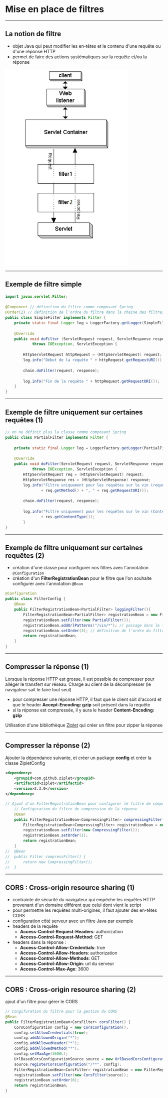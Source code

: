 # Mise en place de filtres

----

## La notion de filtre

- objet Java qui peut modifier les en-têtes et le contenu d'une requête ou d'une réponse HTTP
- permet de faire des actions systématiques sur la requête et/ou la réponse

![La chaîne des filtres](diapos/images/filter-chain.png "La chaîne des filtres")


----

## Exemple de filtre simple

```java
import javax.servlet.Filter;

@Component // définition du filtre comme composant Spring
@Order(2) // définition de l'ordre du filtre dans la chaine des filtres
public class SimpleFilter implements Filter {	
	private static final Logger log = LoggerFactory.getLogger(SimpleFilter.class);

	@Override
	public void doFilter (ServletRequest request, ServletResponse response, FilterChain chain)
			throws IOException, ServletException {

		HttpServletRequest httpRequest = (HttpServletRequest) request;
		log.info("Début de la requête " + httpRequest.getRequestURI());

		chain.doFilter(request, response);

		log.info("Fin de la requête " + httpRequest.getRequestURI());
	}
}
```

----

## Exemple de filtre uniquement sur certaines requêtes (1)

```java
// on ne définit plus la classe comme composant Spring
public class PartialFilter implements Filter {

	private static final Logger log = LoggerFactory.getLogger(PartialFilter.class);
	
	@Override
	public void doFilter(ServletRequest request, ServletResponse response, FilterChain chain)
			throws IOException, ServletException {
		HttpServletRequest req = (HttpServletRequest) request;
		HttpServletResponse res = (HttpServletResponse) response;
		log.info("Filtre uniquement pour les requêtes sur le vin (requête) : "
				+ req.getMethod() + ", " + req.getRequestURI());

		chain.doFilter(request, response);

		log.info("Filtre uniquement pour les requêtes sur le vin (Content-Type de la réponse) : "
				+ res.getContentType());
		}
}

```

----

## Exemple de filtre uniquement sur certaines requêtes (2)

- création d'une classe pour configurer nos filtres avec l'annotation `@Configuration`
- création d'un **FilterRegistrationBean** pour le filtre que l'on souhaite configurer avec l'annotation `@Bean`

```java
@Configuration
public class FilterConfig {
	@Bean
	public FilterRegistrationBean<PartialFilter> loggingFilter(){
		FilterRegistrationBean<PartialFilter> registrationBean = new FilterRegistrationBean<>();		
		registrationBean.setFilter(new PartialFilter());
		registrationBean.addUrlPatterns("/vin/*"); // passage dans le filtre uniquement sur les URL /vin
		registrationBean.setOrder(3); // définition de l'ordre du filtre	
		return registrationBean;    
	}
}
```

----

## Compresser la réponse (1)

Lorsque la réponse HTTP est grosse, il est possible de compresser pour alléger le transfert sur réseau. Charge au client de la décompresser (le navigateur sait le faire tout seul)
- pour compresser une réponse HTTP, il faut que le client soit d'accord et que le header **Accept-Encoding: gzip** soit présent dans la requête
- si la réponse est compressée, il y aura le header **Content-Encoding: gzip**

Utilisation d'une bibliothèque [Ziplet](https://github.com/ziplet/ziplet) qui créer un filtre pour zipper la réponse

----

## Compresser la réponse (2)

Ajouter la dépendance suivante, et créer un package **config** et créer la classe ZipletConfig

```xml
<dependency>
	<groupId>com.github.ziplet</groupId>
	<artifactId>ziplet</artifactId>
	<version>2.3.0</version>
</dependency>
```
```java
// Ajout d'un FilterRegistrationBean pour configurer le filtre de compression de la réponse
	// Configuration du filtre de compression de la réponse
	@Bean
	public FilterRegistrationBean<CompressingFilter> compressingFilter(){
		FilterRegistrationBean<CompressingFilter> registrationBean = new FilterRegistrationBean<>();
		registrationBean.setFilter(new CompressingFilter());
		registrationBean.setOrder(1);
		return registrationBean;
	}
//	@Bean
//	public Filter compressFilter() {
//	    return new CompressingFilter();
//	}
```

----

## CORS : Cross-origin resource sharing (1)

- contrainte de sécurité du navigateur qui empêche les requêtes HTTP provenant d'un domaine différent que celui dont vient le script
- pour permettre les requêtes multi-origines, il faut ajouter des en-têtes CORS
- configuration côté serveur avec un filtre Java par exemple
- headers de la requête
	- **Access-Control-Request-Headers**: authorization
	- **Access-Control-Request-Method**: GET
- headers dans la réponse :
	- **Access-Control-Allow-Credentials**: true
	- **Access-Control-Allow-Headers**: authorization
	- **Access-Control-Allow-Methods**: GET
	- **Access-Control-Allow-Origin**: url du serveur
	- **Access-Control-Max-Age**: 3600

----

## CORS : Cross-origin resource sharing (2)

ajout d'un filtre pour gérer le CORS

```java
// Congifuration du filtre pour la gestion du CORS
@Bean
public FilterRegistrationBean<CorsFilter> corsFilter() {
	CorsConfiguration config = new CorsConfiguration();
	config.setAllowCredentials(true);
	config.addAllowedOrigin("*");
	config.addAllowedHeader("*");
	config.addAllowedMethod("*");
	config.setMaxAge(3600L);
	UrlBasedCorsConfigurationSource source = new UrlBasedCorsConfigurationSource();
	source.registerCorsConfiguration("/**", config);
    FilterRegistrationBean<CorsFilter> registrationBean = new FilterRegistrationBean<>();
    registrationBean.setFilter(new CorsFilter(source));
    registrationBean.setOrder(0);
	return registrationBean;
}
```
